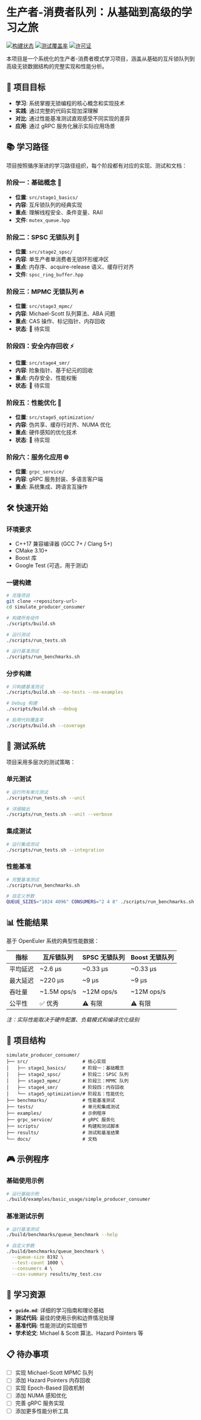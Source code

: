 # 生产者-消费者队列：从基础到高级的学习之旅

[![构建状态](https://img.shields.io/badge/build-passing-brightgreen.svg)]()
[![测试覆盖率](https://img.shields.io/badge/coverage-90%25-green.svg)]()
[![许可证](https://img.shields.io/badge/license-MIT-blue.svg)]()

本项目是一个系统化的生产者-消费者模式学习项目，涵盖从基础的互斥锁队列到高级无锁数据结构的完整实现和性能分析。

## 🎯 项目目标

- **学习**: 系统掌握无锁编程的核心概念和实现技术
- **实践**: 通过完整的代码实现加深理解
- **对比**: 通过性能基准测试直观感受不同实现的差异
- **应用**: 通过 gRPC 服务化展示实际应用场景

## 📚 学习路径

项目按照循序渐进的学习路径组织，每个阶段都有对应的实现、测试和文档：

### 阶段一：基础概念 📖
- **位置**: `src/stage1_basics/`
- **内容**: 互斥锁队列的经典实现
- **重点**: 理解线程安全、条件变量、RAII
- **文件**: `mutex_queue.hpp`

### 阶段二：SPSC 无锁队列 🚀
- **位置**: `src/stage2_spsc/`
- **内容**: 单生产者单消费者无锁环形缓冲区
- **重点**: 内存序、acquire-release 语义、缓存行对齐
- **文件**: `spsc_ring_buffer.hpp`

### 阶段三：MPMC 无锁队列 🔥
- **位置**: `src/stage3_mpmc/`
- **内容**: Michael-Scott 队列算法、ABA 问题
- **重点**: CAS 操作、标记指针、内存回收
- **状态**: 🚧 待实现

### 阶段四：安全内存回收 ⚡
- **位置**: `src/stage4_smr/`
- **内容**: 险象指针、基于纪元的回收
- **重点**: 内存安全、性能权衡
- **状态**: 🚧 待实现

### 阶段五：性能优化 💎
- **位置**: `src/stage5_optimization/`
- **内容**: 伪共享、缓存行对齐、NUMA 优化
- **重点**: 硬件感知的优化技术
- **状态**: 🚧 待实现

### 阶段六：服务化应用 🌐
- **位置**: `grpc_service/`
- **内容**: gRPC 服务封装、多语言客户端
- **重点**: 系统集成、跨语言互操作

## 🛠️ 快速开始

### 环境要求

- C++17 兼容编译器 (GCC 7+ / Clang 5+)
- CMake 3.10+
- Boost 库
- Google Test (可选，用于测试)

### 一键构建

```bash
# 克隆项目
git clone <repository-url>
cd simulate_producer_consumer

# 构建所有组件
./scripts/build.sh

# 运行测试
./scripts/run_tests.sh

# 运行基准测试
./scripts/run_benchmarks.sh
```

### 分步构建

```bash
# 只构建基准测试
./scripts/build.sh --no-tests --no-examples

# Debug 构建
./scripts/build.sh --debug

# 启用代码覆盖率
./scripts/build.sh --coverage
```

## 🧪 测试系统

项目采用多层次的测试策略：

### 单元测试
```bash
# 运行所有单元测试
./scripts/run_tests.sh --unit

# 详细输出
./scripts/run_tests.sh --unit --verbose
```

### 集成测试
```bash
# 运行集成测试
./scripts/run_tests.sh --integration
```

### 性能基准
```bash
# 完整基准测试
./scripts/run_benchmarks.sh

# 自定义参数
QUEUE_SIZES="1024 4096" CONSUMERS="2 4 8" ./scripts/run_benchmarks.sh
```

## 📊 性能结果

基于 OpenEuler 系统的典型性能数据：

| 指标 | 互斥锁队列 | SPSC 无锁队列 | Boost 无锁队列 |
|------|------------|---------------|----------------|
| 平均延迟 | ~2.6 μs | ~0.33 μs | ~0.33 μs |
| 最大延迟 | ~220 μs | ~9 μs | ~9 μs |
| 吞吐量 | ~1.5M ops/s | ~12M ops/s | ~12M ops/s |
| 公平性 | ✅ 优秀 | ⚠️ 有限 | ⚠️ 有限 |

*注：实际性能取决于硬件配置、负载模式和编译优化级别*

## 📁 项目结构

```
simulate_producer_consumer/
├── src/                    # 核心实现
│   ├── stage1_basics/      # 阶段一：基础概念
│   ├── stage2_spsc/        # 阶段二：SPSC 队列
│   ├── stage3_mpmc/        # 阶段三：MPMC 队列
│   ├── stage4_smr/         # 阶段四：内存回收
│   └── stage5_optimization/# 阶段五：性能优化
├── benchmarks/             # 性能基准测试
├── tests/                  # 单元和集成测试
├── examples/               # 示例程序
├── grpc_service/           # gRPC 服务化
├── scripts/                # 构建和测试脚本
├── results/                # 测试和基准结果
└── docs/                   # 文档
```

## 🎮 示例程序

### 基础使用示例
```bash
# 运行基础示例
./build/examples/basic_usage/simple_producer_consumer
```

### 基准测试示例
```bash
# 运行基准测试
./build/benchmarks/queue_benchmark --help

# 自定义参数
./build/benchmarks/queue_benchmark \
  --queue-size 8192 \
  --test-count 1000 \
  --consumers 4 \
  --csv-summary results/my_test.csv
```

## 📖 学习资源

- **`guide.md`**: 详细的学习指南和理论基础
- **测试代码**: 最佳的使用示例和边界情况处理
- **基准代码**: 性能测试的实现细节
- **学术论文**: Michael & Scott 算法、Hazard Pointers 等


## 📋 待办事项

- [ ] 实现 Michael-Scott MPMC 队列
- [ ] 添加 Hazard Pointers 内存回收
- [ ] 实现 Epoch-Based 回收机制
- [ ] 添加 NUMA 感知优化
- [ ] 完善 gRPC 服务实现
- [ ] 添加更多性能分析工具
